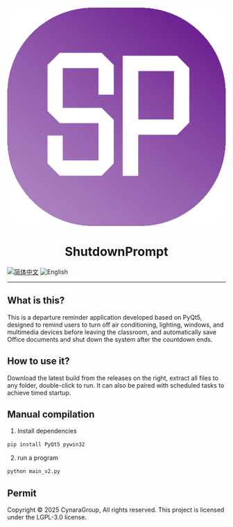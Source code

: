 ![ShutdownPrompt](https://github.com/CynaraGroup/Shutdown_Prompt/blob/main/assist/img/SP.png)
# <center>ShutdownPrompt</center>
[![简体中文](https://img.shields.io/badge/简体中文-informational?style=for-the-badge)](README_zh.md)
![English](https://img.shields.io/badge/English-inactive?style=for-the-badge)

---

## What is this?
This is a departure reminder application developed based on PyQt5, designed to remind users to turn off air conditioning, lighting, windows, and multimedia devices before leaving the classroom, and automatically save Office documents and shut down the system after the countdown ends.

## How to use it?
Download the latest build from the releases on the right, extract all files to any folder, double-click to run. It can also be paired with scheduled tasks to achieve timed startup.

## Manual compilation
1. Install dependencies
```bash
pip install PyQt5 pywin32
```
2. run a program
```bash
python main_v2.py
```

## Permit
Copyright © 2025 CynaraGroup, All rights reserved.
This project is licensed under the LGPL-3.0 license.